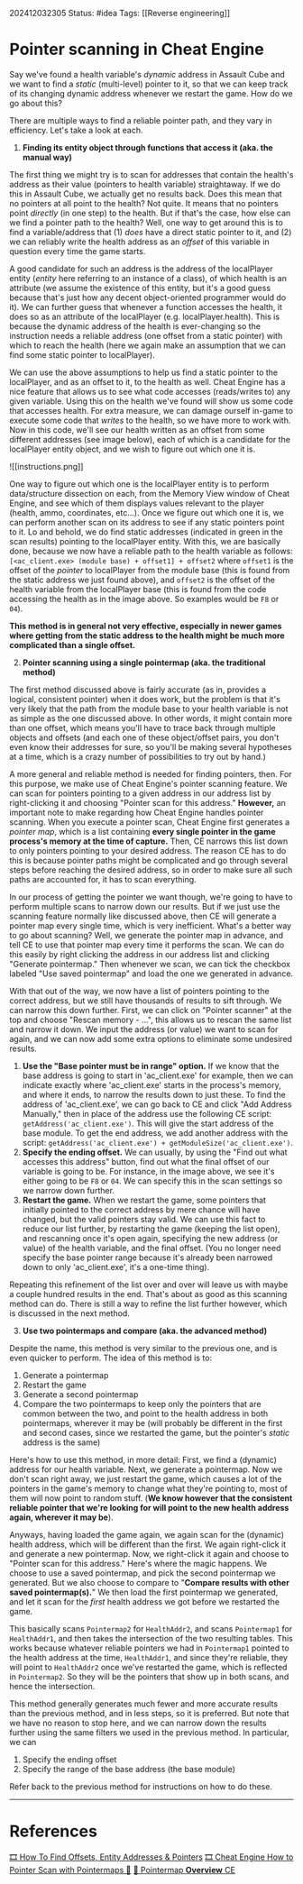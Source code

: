 202412032305
Status: #idea
Tags: [[Reverse engineering]]

# Pointer scanning in Cheat Engine

Say we've found a health variable's *dynamic* address in Assault Cube and we want to find a *static* (multi-level) pointer to it, so that we can keep track of its changing dynamic address whenever we restart the game. How do we go about this?

There are multiple ways to find a reliable pointer path, and they vary in efficiency. Let's take a look at each.

1. **Finding its entity object through functions that access it (aka. the manual way)**

The first thing we might try is to scan for addresses that contain the health's address as their value (pointers to health variable) straightaway. If we do this in Assault Cube, we actually get no results back. Does this mean that no pointers at all point to the health? Not quite. It means that no pointers point *directly* (in one step) to the health. But if that's the case, how else can we find a pointer path to the health? Well, one way to get around this is to find a variable/address that (1) *does* have a direct static pointer to it, and (2) we can reliably write the health address as an *offset* of this variable in question every time the game starts.

A good candidate for such an address is the address of the localPlayer entity (*entity* here referring to an instance of a class), of which health is an attribute (we assume the existence of this entity, but it's a good guess because that's just how any decent object-oriented programmer would do it). We can further guess that whenever a function accesses the health, it does so as an attribute of the localPlayer (e.g. localPlayer.health). This is because the dynamic address of the health is ever-changing so the instruction needs a reliable address (one offset from a static pointer) with which to reach the health (here we again make an assumption that we can find some static pointer to localPlayer).

We can use the above assumptions to help us find a static pointer to the localPlayer, and as an offset to it, to the health as well. Cheat Engine has a nice feature that allows us to see what code accesses (reads/writes to) any given variable. Using this on the health we've found will show us some code that accesses health. For extra measure, we can damage ourself in-game to execute some code that *writes* to the health, so we have more to work with. Now in this code, we'll see our health written as an offset from some different addresses (see image below), each of which is a candidate for the localPlayer entity object, and we wish to figure out which one it is. 

![[instructions.png]]

One way to figure out which one is the localPlayer entity is to perform data/structure dissection on each, from the Memory View window of Cheat Engine, and see which of them displays values relevant to the player (health, ammo, coordinates, etc...). Once we figure out which one it is, we can perform another scan on its address to see if any static pointers point to it. Lo and behold, we do find static addresses (indicated in green in the scan results) pointing to the localPlayer entity. With this, we are basically done, because we now have a reliable path to the health variable as follows:
`[<ac_client.exe> (module base) + offset1] + offset2`
where `offset1` is the offset of the *pointer* to localPlayer from the module base (this is found from the static address we just found above), and `offset2` is the offset of the health variable from the localPlayer base (this is found from the code accessing the health as in the image above. So examples would be `F8` or `04`).

**This method is in general not very effective, especially in newer games where getting from the static address to the health might be much more complicated than a single offset.**


2. **Pointer scanning using a single pointermap (aka. the traditional method)**

The first method discussed above is fairly accurate (as in, provides a logical, consistent pointer) when it does work, but the problem is that it's very likely that the path from the module base to your health variable is not as simple as the one discussed above. In other words, it might contain more than one offset, which means you'll have to trace back through multiple objects and offsets (and each one of these object/offset pairs, you don't even know their addresses for sure, so you'll be making several hypotheses at a time, which is a crazy number of possibilities to try out by hand.)

A more general and reliable method is needed for finding pointers, then. For this purpose, we make use of Cheat Engine's pointer scanning feature. We can scan for pointers pointing to a given address in our address list by right-clicking it and choosing "Pointer scan for this address." **However,** an important note to make regarding how Cheat Engine handles pointer scanning. When you execute a pointer scan, Cheat Engine first generates a *pointer map*, which is a list containing **every single pointer in the game process's memory at the time of capture.** Then, CE narrows this list down to only pointers pointing to your desired address. The reason CE has to do this is because pointer paths might be complicated and go through several steps before reaching the desired address, so in order to make sure all such paths are accounted for, it has to scan everything.

In our process of getting the pointer we want though, we're going to have to perform multiple scans to narrow down our results. But if we just use the scanning feature normally like discussed above, then CE will generate a pointer map every single time, which is very inefficient. What's a better way to go about scanning? Well, we generate the pointer map in advance, and tell CE to use that pointer map every time it performs the scan. We can do this easily by right clicking the address in our address list and clicking "Generate pointermap."
Then whenever we scan, we can tick the checkbox labeled "Use saved pointermap" and load the one we generated in advance.

With that out of the way, we now have a list of pointers pointing to the correct address, but we still have thousands of results to sift through. We can narrow this down further.
First, we can click on "Pointer scanner" at the top and choose "Rescan memory - ...", this allows us to rescan the same list and narrow it down. We input the address (or value) we want to scan for again, and we can now add some extra options to eliminate some undesired results.
1. **Use the "Base pointer must be in range" option.** If we know that the base address is going to start in 'ac_client.exe' for example, then we can indicate exactly where 'ac_client.exe' starts in the process's memory, and where it ends, to narrow the results down to just these. To find the address of 'ac_client.exe', we can go back to CE and click "Add Address Manually," then in place of the address use the following CE script: `getAddress('ac_client.exe')`. This will give the start address of the base module. To get the end address, we add another address with the script: `getAddress('ac_client.exe') + getModuleSize('ac_client.exe')`.
2. **Specify the ending offset.** We can usually, by using the "Find out what accesses this address" button, find out what the final offset of our variable is going to be. For instance, in the image above, we see it's either going to be `F8` or `04`. We can specify this in the scan settings so we narrow down further.
3. **Restart the game.** When we restart the game, some pointers that initially pointed to the correct address by mere chance will have changed, but the valid pointers stay valid. We can use this fact to reduce our list further, by restarting the game (keeping the list open), and rescanning once it's open again, specifying the new address (or value) of the health variable, and the final offset. (You no longer need specify the base pointer range because it's already been narrowed down to only 'ac_client.exe', it's a one-time thing).

Repeating this refinement of the list over and over will leave us with maybe a couple hundred results in the end. That's about as good as this scanning method can do. There is still a way to refine the list further however, which is discussed in the next method.


3. **Use two pointermaps and compare (aka. the advanced method)**

Despite the name, this method is very similar to the previous one, and is even quicker to perform. The idea of this method is to:
1. Generate a pointermap
2. Restart the game
3. Generate a second pointermap
4. Compare the two pointermaps to keep only the pointers that are common between the two, and point to the health address in both pointermaps, wherever it may be (will probably be different in the first and second cases, since we restarted the game, but the pointer's *static* address is the same)

Here's how to use this method, in more detail:
First, we find a (dynamic) address for our health variable. Next, we generate a pointermap. Now we don't scan right away, we just restart the game, which causes a lot of the pointers in the game's memory to change what they're pointing to, most of them will now point to random stuff. (**We know however that the consistent reliable pointer that we're looking for will point to the new health address again, wherever it may be**). 

Anyways, having loaded the game again, we again scan for the (dynamic) health address, which will be different than the first. We again right-click it and generate a new pointermap. Now, we right-click it again and choose to "Pointer scan for this address." Here's where the magic happens. We choose to use a saved pointermap, and pick the second pointermap we generated. But we also choose to compare to "**Compare results with other saved pointermap(s).**" We then load the first pointermap we generated, and let it scan for the *first* health address we got before we restarted the game. 

This basically scans `Pointermap2` for `HealthAddr2`, and scans `Pointermap1` for `HealthAddr1`, and then takes the intersection of the two resulting tables. This works because whatever reliable pointers we had in `Pointermap1` pointed to the health address at the time, `HealthAddr1`, and since they're reliable, they will point to `HealthAddr2` once we've restarted the game, which is reflected in `Pointermap2`. So they will be the pointers that show up in both scans, and hence the intersection.

This method generally generates much fewer and more accurate results than the previous method, and in less steps, so it is preferred. But note that we have no reason to stop here, and we can narrow down the results further using the same filters we used in the previous method. In particular, we can
1. Specify the ending offset
2. Specify the range of the base address (the base module)

Refer back to the previous method for instructions on how to do these.

___
# References
[🎞️ How To Find Offsets, Entity Addresses & Pointers](https://www.youtube.com/watch?v=YaFlh2pIKAg&feature=youtu.be)
[🎞️ Cheat Engine How to Pointer Scan with Pointermaps 🚨](https://www.youtube.com/watch?v=nQ2F2iW80Fk)
[🤖 Pointermap **Overview** CE](https://chatgpt.com/c/674f8a2d-95d4-800d-96f3-616a3080e00d)